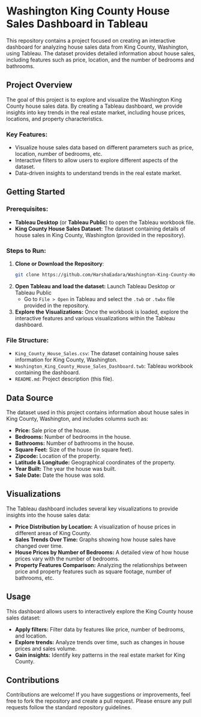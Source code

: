 # Washington King County House Sales Dashboard in Tableau
This repository contains a project focused on creating an interactive dashboard for analyzing house sales data from King County, Washington, using Tableau. The dataset provides detailed information about house sales, including features such as price, location, and the number of bedrooms and bathrooms.

## Project Overview

The goal of this project is to explore and visualize the Washington King County house sales data. By creating a Tableau dashboard, we provide insights into key trends in the real estate market, including house prices, locations, and property characteristics.

### Key Features:
- Visualize house sales data based on different parameters such as price, location, number of bedrooms, etc.
- Interactive filters to allow users to explore different aspects of the dataset.
- Data-driven insights to understand trends in the real estate market.

## Getting Started

### Prerequisites:
- **Tableau Desktop** (or **Tableau Public**) to open the Tableau workbook file.
- **King County House Sales Dataset**: The dataset containing details of house sales in King County, Washington (provided in the repository).

### Steps to Run:
1. **Clone or Download the Repository**:
   ```bash
   git clone https://github.com/HarshaEadara/Washington-King-County-House-Sales-Dashboard-in-Tableau.git
   ```
2. **Open Tableau and load the dataset:** Launch Tableau Desktop or Tableau Public
   - Go to `File > Open` in Tableau and select the `.twb` or `.twbx` file provided in the repository.
3. **Explore the Visualizations:** Once the workbook is loaded, explore the interactive features and various visualizations within the Tableau dashboard.

### File Structure:
- `King_County_House_Sales.csv`: The dataset containing house sales information for King County, Washington.
- `Washington_King_County_House_Sales_Dashboard.twb`: Tableau workbook containing the dashboard.
- `README.md`: Project description (this file).

## Data Source
The dataset used in this project contains information about house sales in King County, Washington, and includes columns such as:

- **Price:** Sale price of the house.
- **Bedrooms:** Number of bedrooms in the house.
- **Bathrooms:** Number of bathrooms in the house.
- **Square Feet:** Size of the house (in square feet).
- **Zipcode:** Location of the property.
- **Latitude & Longitude:** Geographical coordinates of the property.
- **Year Built:** The year the house was built.
- **Sale Date:** Date the house was sold.

## Visualizations

The Tableau dashboard includes several key visualizations to provide insights into the house sales data:

- **Price Distribution by Location:** A visualization of house prices in different areas of King County.
- **Sales Trends Over Time:** Graphs showing how house sales have changed over time.
- **House Prices by Number of Bedrooms:** A detailed view of how house prices vary with the number of bedrooms.
- **Property Features Comparison:** Analyzing the relationships between price and property features such as square footage, number of bathrooms, etc.


## Usage

This dashboard allows users to interactively explore the King County house sales dataset:

- **Apply filters:** Filter data by features like price, number of bedrooms, and location.
- **Explore trends:** Analyze trends over time, such as changes in house prices and sales volume.
- **Gain insights:** Identify key patterns in the real estate market for King County.

## Contributions

Contributions are welcome! If you have suggestions or improvements, feel free to fork the repository and create a pull request. Please ensure any pull requests follow the standard repository guidelines.
